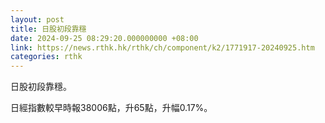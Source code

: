 ```yaml
---
layout: post
title: 日股初段靠穩
date: 2024-09-25 08:29:20.000000000 +08:00
link: https://news.rthk.hk/rthk/ch/component/k2/1771917-20240925.htm
categories: rthk
---
```


日股初段靠穩。

日經指數較早時報38006點，升65點，升幅0.17%。
